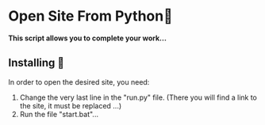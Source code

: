 # Open Site From Python💎
**This script allows you to complete your work...**
## Installing 🎱
In order to open the desired site, you need:
1. Change the very last line in the "run.py" file. (There you will find a link to the site, it must be replaced ...)
2. Run the file "start.bat"...
